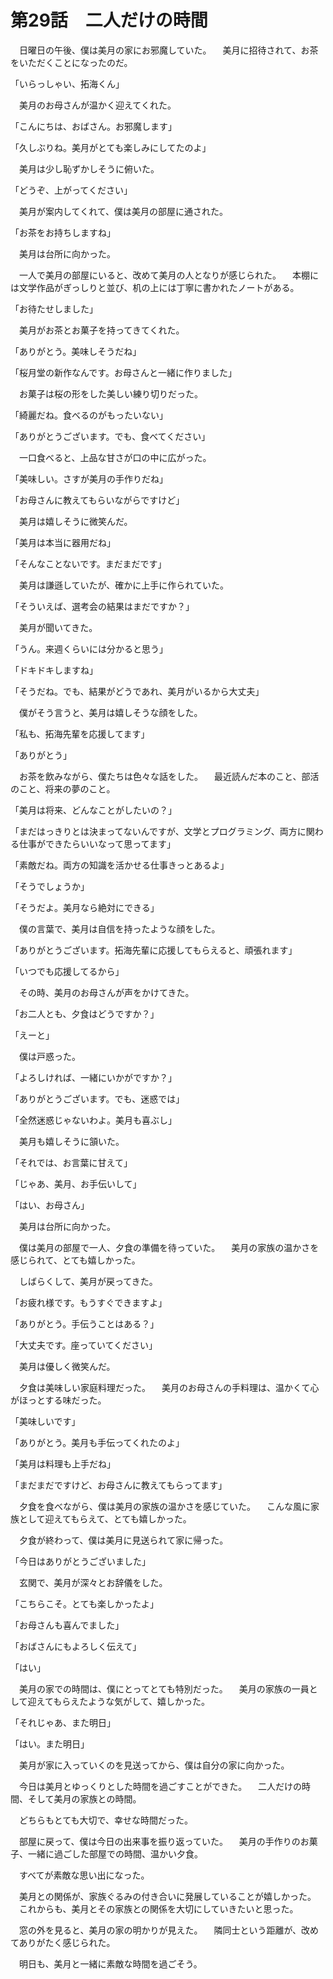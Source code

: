 # 第29話　二人だけの時間

　日曜日の午後、僕は美月の家にお邪魔していた。
　美月に招待されて、お茶をいただくことになったのだ。

「いらっしゃい、拓海くん」

　美月のお母さんが温かく迎えてくれた。

「こんにちは、おばさん。お邪魔します」

「久しぶりね。美月がとても楽しみにしてたのよ」

　美月は少し恥ずかしそうに俯いた。

「どうぞ、上がってください」

　美月が案内してくれて、僕は美月の部屋に通された。

「お茶をお持ちしますね」

　美月は台所に向かった。

　一人で美月の部屋にいると、改めて美月の人となりが感じられた。
　本棚には文学作品がぎっしりと並び、机の上には丁寧に書かれたノートがある。

「お待たせしました」

　美月がお茶とお菓子を持ってきてくれた。

「ありがとう。美味しそうだね」

「桜月堂の新作なんです。お母さんと一緒に作りました」

　お菓子は桜の形をした美しい練り切りだった。

「綺麗だね。食べるのがもったいない」

「ありがとうございます。でも、食べてください」

　一口食べると、上品な甘さが口の中に広がった。

「美味しい。さすが美月の手作りだね」

「お母さんに教えてもらいながらですけど」

　美月は嬉しそうに微笑んだ。

「美月は本当に器用だね」

「そんなことないです。まだまだです」

　美月は謙遜していたが、確かに上手に作られていた。

「そういえば、選考会の結果はまだですか？」

　美月が聞いてきた。

「うん。来週くらいには分かると思う」

「ドキドキしますね」

「そうだね。でも、結果がどうであれ、美月がいるから大丈夫」

　僕がそう言うと、美月は嬉しそうな顔をした。

「私も、拓海先輩を応援してます」

「ありがとう」

　お茶を飲みながら、僕たちは色々な話をした。
　最近読んだ本のこと、部活のこと、将来の夢のこと。

「美月は将来、どんなことがしたいの？」

「まだはっきりとは決まってないんですが、文学とプログラミング、両方に関わる仕事ができたらいいなって思ってます」

「素敵だね。両方の知識を活かせる仕事きっとあるよ」

「そうでしょうか」

「そうだよ。美月なら絶対にできる」

　僕の言葉で、美月は自信を持ったような顔をした。

「ありがとうございます。拓海先輩に応援してもらえると、頑張れます」

「いつでも応援してるから」

　その時、美月のお母さんが声をかけてきた。

「お二人とも、夕食はどうですか？」

「えーと」

　僕は戸惑った。

「よろしければ、一緒にいかがですか？」

「ありがとうございます。でも、迷惑では」

「全然迷惑じゃないわよ。美月も喜ぶし」

　美月も嬉しそうに頷いた。

「それでは、お言葉に甘えて」

「じゃあ、美月、お手伝いして」

「はい、お母さん」

　美月は台所に向かった。

　僕は美月の部屋で一人、夕食の準備を待っていた。
　美月の家族の温かさを感じられて、とても嬉しかった。

　しばらくして、美月が戻ってきた。

「お疲れ様です。もうすぐできますよ」

「ありがとう。手伝うことはある？」

「大丈夫です。座っていてください」

　美月は優しく微笑んだ。

　夕食は美味しい家庭料理だった。
　美月のお母さんの手料理は、温かくて心がほっとする味だった。

「美味しいです」

「ありがとう。美月も手伝ってくれたのよ」

「美月は料理も上手だね」

「まだまだですけど、お母さんに教えてもらってます」

　夕食を食べながら、僕は美月の家族の温かさを感じていた。
　こんな風に家族として迎えてもらえて、とても嬉しかった。

　夕食が終わって、僕は美月に見送られて家に帰った。

「今日はありがとうございました」

　玄関で、美月が深々とお辞儀をした。

「こちらこそ。とても楽しかったよ」

「お母さんも喜んでました」

「おばさんにもよろしく伝えて」

「はい」

　美月の家での時間は、僕にとってとても特別だった。
　美月の家族の一員として迎えてもらえたような気がして、嬉しかった。

「それじゃあ、また明日」

「はい。また明日」

　美月が家に入っていくのを見送ってから、僕は自分の家に向かった。

　今日は美月とゆっくりとした時間を過ごすことができた。
　二人だけの時間、そして美月の家族との時間。

　どちらもとても大切で、幸せな時間だった。

　部屋に戻って、僕は今日の出来事を振り返っていた。
　美月の手作りのお菓子、一緒に過ごした部屋での時間、温かい夕食。

　すべてが素敵な思い出になった。

　美月との関係が、家族ぐるみの付き合いに発展していることが嬉しかった。
　これからも、美月とその家族との関係を大切にしていきたいと思った。

　窓の外を見ると、美月の家の明かりが見えた。
　隣同士という距離が、改めてありがたく感じられた。

　明日も、美月と一緒に素敵な時間を過ごそう。